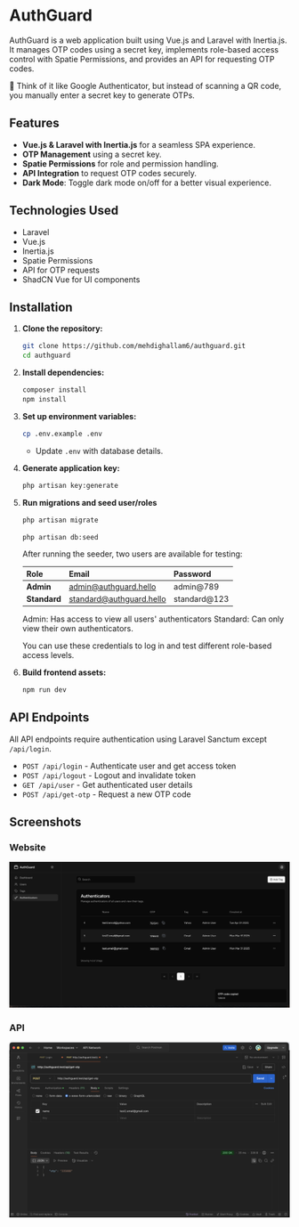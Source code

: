 # AuthGuard

AuthGuard is a web application built using Vue.js and Laravel with Inertia.js. It manages OTP codes using a secret key, implements role-based access control with Spatie Permissions, and provides an API for requesting OTP codes.

🚀 Think of it like Google Authenticator, but instead of scanning a QR code, you manually enter a secret key to generate OTPs.

## Features

- **Vue.js & Laravel with Inertia.js** for a seamless SPA experience.
- **OTP Management** using a secret key.
- **Spatie Permissions** for role and permission handling.
- **API Integration** to request OTP codes securely.
- **Dark Mode**: Toggle dark mode on/off for a better visual experience.

## Technologies Used

- Laravel
- Vue.js
- Inertia.js
- Spatie Permissions
- API for OTP requests
- ShadCN Vue for UI components

## Installation

1. **Clone the repository:**

    ```sh
    git clone https://github.com/mehdighallam6/authguard.git
    cd authguard
    ```

2. **Install dependencies:**

    ```sh
    composer install
    npm install
    ```

3. **Set up environment variables:**

    ```sh
    cp .env.example .env
    ```

    - Update `.env` with database details.

4. **Generate application key:**

    ```sh
    php artisan key:generate
    ```

5. **Run migrations and seed user/roles**

    ```sh
    php artisan migrate
    ```

    ```sh
    php artisan db:seed
    ```

    After running the seeder, two users are available for testing:

    | Role         | Email                    | Password     |
    | ------------ | ------------------------ | ------------ |
    | **Admin**    | admin@authguard.hello    | admin@789    |
    | **Standard** | standard@authguard.hello | standard@123 |
    
    Admin: Has access to view all users' authenticators
    Standard: Can only view their own authenticators.

    You can use these credentials to log in and test different role-based access levels.

6. **Build frontend assets:**

    ```sh
    npm run dev
    ```

## API Endpoints

All API endpoints require authentication using Laravel Sanctum except `/api/login`.

- `POST /api/login` - Authenticate user and get access token
- `POST /api/logout` - Logout and invalidate token
- `GET /api/user` - Get authenticated user details
- `POST /api/get-otp` - Request a new OTP code

## Screenshots

### Website
![AuthGuard Website](website.png)

### API
![AuthGuard API](api.png)

